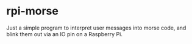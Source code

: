 # rpi-morse

Just a simple program to interpret user messages into morse code, and blink them out via an IO pin on a Raspberry Pi. 
